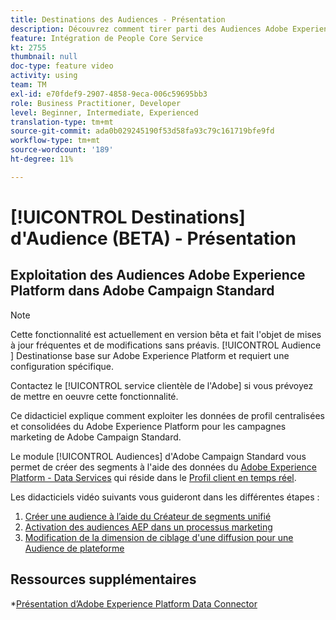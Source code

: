 ```yaml
---
title: Destinations des Audiences - Présentation
description: Découvrez comment tirer parti des Audiences Adobe Experience Platform (AEP) dans Adobe Campaign Standard (ACS)
feature: Intégration de People Core Service
kt: 2755
thumbnail: null
doc-type: feature video
activity: using
team: TM
exl-id: e70fdef9-2907-4858-9eca-006c59695bb3
role: Business Practitioner, Developer
level: Beginner, Intermediate, Experienced
translation-type: tm+mt
source-git-commit: ada0b029245190f53d58fa93c79c161719bfe9fd
workflow-type: tm+mt
source-wordcount: '189'
ht-degree: 11%

---
```


# [!UICONTROL Destinations]  d&#39;Audience (BETA) - Présentation

## Exploitation des Audiences Adobe Experience Platform dans Adobe Campaign Standard

>[!NOTE]
>
>Cette fonctionnalité est actuellement en version bêta et fait l&#39;objet de mises à jour fréquentes et de modifications sans préavis. [!UICONTROL Audience ] Destinationse base sur Adobe Experience Platform et requiert une configuration spécifique.
>
>Contactez le [!UICONTROL service clientèle de l&#39;Adobe] si vous prévoyez de mettre en oeuvre cette fonctionnalité.


Ce didacticiel explique comment exploiter les données de profil centralisées et consolidées du Adobe Experience Platform pour les campagnes marketing de Adobe Campaign Standard.

Le module [!UICONTROL Audiences] d&#39;Adobe Campaign Standard vous permet de créer des segments à l&#39;aide des données du [Adobe Experience Platform - Data Services](https://www.adobe.io/apis/experienceplatform/home/services.html) qui réside dans le [Profil client en temps réel](https://docs.adobe.com/content/help/en/platform-learn/tutorials/profiles/understanding-the-real-time-customer-profile.html).

Les didacticiels vidéo suivants vous guideront dans les différentes étapes :

1. [Créer une audience à l’aide du Créateur de segments unifié](/help/profiles-and-audiences/audience-destinations/creating-audiences-using-segment-builder.md)
2. [Activation des audiences AEP dans un processus marketing](/help/profiles-and-audiences/audience-destinations/activating-aep-audiences.md)
3. [Modification de la dimension de ciblage d&#39;une diffusion pour une Audience de plateforme](/help/profiles-and-audiences/audience-destinations/changing-targeting-dimension.md)

## Ressources supplémentaires

*[Présentation d’Adobe Experience Platform Data Connector](/help/administrating/adobe-experience-platform-data-connector/understanding-the-adobe-experience-platform-data-connector.md)
